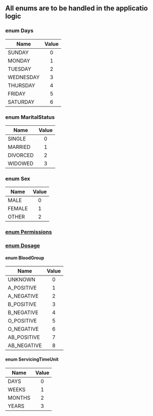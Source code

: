 ## All enums are to be handled in the applicatio logic

### enum Days

| Name      | Value |
| --------- | :---: |
| SUNDAY    |   0   |
| MONDAY    |   1   |
| TUESDAY   |   2   |
| WEDNESDAY |   3   |
| THURSDAY  |   4   |
| FRIDAY    |   5   |
| SATURDAY  |   6   |

### enum MaritalStatus

| Name     | Value |
| -------- | :---: |
| SINGLE   |   0   |
| MARRIED  |   1   |
| DIVORCED |   2   |
| WIDOWED  |   3   |

### enum Sex

| Name   | Value |
| ------ | :---: |
| MALE   |   0   |
| FEMALE |   1   |
| OTHER  |   2   |

### [enum Permissions](./permissions.md)

### [enum Dosage](./dosage.md)

#### enum BloodGroup

| Name        | Value |
| ----------- | :---: |
| UNKNOWN     |   0   |
| A_POSITIVE  |   1   |
| A_NEGATIVE  |   2   |
| B_POSITIVE  |   3   |
| B_NEGATIVE  |   4   |
| O_POSITIVE  |   5   |
| O_NEGATIVE  |   6   |
| AB_POSITIVE |   7   |
| AB_NEGATIVE |   8   |

#### enum ServicingTimeUnit

| Name   | Value |
| ------ | :---: |
| DAYS   |   0   |
| WEEKS  |   1   |
| MONTHS |   2   |
| YEARS  |   3   |
